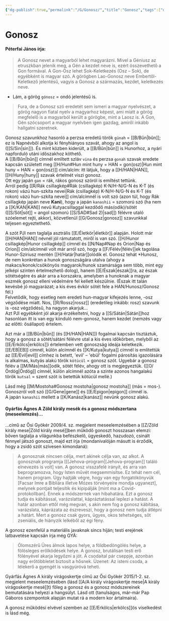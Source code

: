 ```yaml
---
{"dg-publish":true,"permalink":"/G/Gonosz/","title":"Gonosz","tags":["dg_uploaded"],"created":"2023-10-06T12:12","updated":"2023-10-23T04:33"}
---
```



# Gonosz

#### Péterfai János írja:

> A Gonosz nevet a magyarból lehet magyarázni. Mivel a Géniusz az etruszkban jelenik meg, a Gén a kezdet neve is, ezért összevethető a Gon formával. A Gon-Osz lehet Sok-Keletkezés (Osz – Sok), de egyébként is magyar szó. A görögben Lao-Gonosz neve Embertől-Keletkező jelentésű, vagyis a Gonosz a származás, kezdet, keletkezés neve.  
- Lám, a görög `gónosz` = ondó jelentésű is.  

> Fura, de a Gonosz szó eredetét sem ismeri a magyar nyelvészet, a görög nagyon fiatal nyelv a magyarhoz képest, ami miatt a görög megfelelő is a magyarból került a görögbe, mint a Laosz is. A Gon, Gén szócsoport a magyar nyelvben igen gazdag, amiről inkább hallgatni szeretnek.  

Gonosz szavunkhoz hasonló a perzsa eredetű török `günah` = [[B/Bűn\|bűn]]; ez is Napnévből alkotja ki fényhiányos szavát, ahogy az angol is ([[S/Sin\|sin]]). És mint közben kiderült, a [[B/Bűn\|bűn]] is Hunorhoz, a nyári napforduló utáni időszakhoz köthető.  
A [[B/Bűn\|bűn]] címnél említett szláv `vina` és perzsa `gonah` szavak eredete kapcsán született meg [[H/Hun#Hun mint huny = HAN = gon(osz)\|Hun mint huny = HAN = gon(osz)]] cím/alcím: itt látjuk, hogy a [[H/HAN\|HAN]], [[H/Huny\|huny]] szavak értelmét viszi gonosz.  
Ott egy japán `gan` = rák, rákos gonosz szóról is emíltést tettünk.  
Arról pedig [[R/Rák csillagkép#Rák (csillagkép) K-N/H-N/G-N és K-T (és rokon) vázú hun-szkíta nevei\|Rák (csillagkép) K-N/H-N/G-N és K-T (és rokon) vázú hun-szkíta nevei]] cím/alcímnél is volt szó (azon túl, hogy Rák csillagkép japán neve **Kani**), hogy a japán `kanashii` = szomorú szó (ha nem a [[K/KAN\|KAN]] nevű Kutyacsillaggal kezdődő más(odik)/sötét ([[S/Söt\|söt]] = angol szomorú [[S/SAD#Sad 2)\|sad]]) félévre utaló szóelemet rejti, akkor), közvetlenül [[G/Gonosz\|gonosz]] szavunkkal teljesen egyeztethető.  

A szót PJI nem taglalja asztrális [[E/Életkör\|életkör]] alapján. Holott már [[H/HAN\|HAN]] névnél jól rámutatott, miről is van szó. [[H/Hunor csillagkép\|Hunor csillagkép]] címnél és [[N/Nap#Nap és Orion\|Nap és Orion]] cím/alcímnél volt már arról szó, hogy a [[F/Félév\|félév]]ek tagolása Hunor-Szíriusz mentén [[H/Határ\|határ]]olódik el. Gonosz tehát \*Hunosz, de nem konkrétan a hunok gonoszságára utalva (ahogy a makacs/konok/csökönyös magyarok/hunok szamársága sem több, mint egy jelképi szinten értelmezhető dolog), hanem [[E/Észak\|észak]]ra, az észak sötétségére és akár arra a korszakra, amelyben a hunoknak a magyar eszmék gonosz elleni védelmére fel kellett készülnie. (Észak itt talán kevésbé jó magyarázat; a kis éves évkör sötét fele a HAN/Hunosz/Gonosz fél.)  
Felvetődik, hogy esetleg nem eredeti hun-magyar kifejezés lenne, -osz végződése miatt. Nos, [[R/Rossz\|rossz]] (eredetileg inkább: rosz) szavunk is -osz végződésű, ha nagyon akarjuk...  
Azt PJI egyébként jól akarja érzékeltetni, hogy a [[S/Sátán\|Sátán]]hoz hasonlóan itt is van egy kiinduló nem-gonosz, hanem kezdet (nemzés vagy az előtti: ősállapot) értelem.  

Azt már a [[B/Bűn\|bűn]] (és [[H/HAN\|HAN]]) fogalmai kapcsán tisztáztuk, hogy a gonosz a sötét/sátáni félévre utal a kis éves időkörben, melyből az [[E/Erkölcs\|erkölcs]]i értelemben vett gonoszság ideája keletkezik.  
[[E/EB\|EB]] címnél, külön alcímnél és [[K/Kutya\|kutya]] címnél is említettük az [[E/Evil\|evil]] címhez is betett, 'evil' – 'ebül' fogalmi párosítás igazolására is alkalmas, kutyás alakú török `kötücül` = gonosz szót. Ugyebár a gonosz félév a [[M/Más\|más]]odik, sötét félév, ahogy ott is megjegyeztük. ([[O/Ördög\|Ördög]] címnél, külön alcímnél azóta a szinte azonos hangalakú török `kutsal` = szent szót is betettük kötücül mellé.)  

Lásd még [[M/Mostoha#Gonosz mostoha\|gonosz mostoha]] (más = mos-).  
Gonoszról volt szó [[G/Gene\|gene]] és [[E/Epigon\|epigon]] címnél is.  
A japán `kanashii` mellett a [[K/Kanász\|kanász]] nevünk gonosz alakú.  

#### Gyárfás Ágnes A Zöld király mesék és a gonosz módszertana (meseelemzés)...

...című az Ősi Gyökér 2009/4. sz. megjelent meseelemzésében a [[Z/Zöld király mese\|Zöld király mesé]]ben működő gonoszt hosszasan elemzi: bőven taglalja a világunkba befészkelő, ügyeskedő, hazudozó, csinált fénnyel játszó gonoszt, majd ezt írja (mondanivalóján másutt is érződik, hogy a zsidó szót szívesen kimondaná):  
> A gonosznak nincsen célja, mert akinek célja van, az alkot. A gonosznak programja \[[[Jehova-program\|[Jehova-program]] találó elnevezés is volt\] van. A gonosz visszafelé irányít, és arra van beprogramozva, hogy Isten művét megsemmisítse. Ez tehát nem cél, hanem program. Úgy hajtják végre, hogy van egy forgatókönyvük \[Facsar Imre a Bibliára illetve Mózes törvényeire mondja ugyanezt\], melynek pontjait teljesítik és kipipálják \[mint ma a Covid-protokollban\]. Ennek a módszernek van hibahatára. Ezt a gonosz tudja és kábítással, varázslattal, kápráztatással leplezi a hatást. A határ azonban ettől még megvan, s akin nem fog a gonosz kábítása, varázslata, káprázata az észreveszi, hogy a gonosz nem tudja átlépni a határt. Mert a gonosz csak gyors, ügyes, okos tehetséges, sőt zseniális, de hiányzik lelkéből az égi fény.  

A gonosz ezenfelül a materiális javaknak sincs híján; testi erejének latbavetése kapcsán írja még GYÁ:  
> Ólomszérű Üres álmok lapos helye, a földbedöngölés helye, a fölösleges erőlködések helye. A gonosz, brutálisan testi erő fölényével akarja legyőzni a jót. A csodaital pár cseppje, azonban nagy erőtöbbletet biztosít a hősnek. Üzenet: Az isteni csoda, a lélekerő a gyengét is vasgyúróvá teheti.  

Gyárfás Ágnes A király virágoskertje című az Ősi Gyökér 2015/1-2. sz. megjelent meseelemzésében (lásd [[A/A király virágoskertje mese\|A király virágoskertje mesé]]t) főleg a gonosz és a gonosz módszereinek bemutatására helyezi a hangsúlyt. Lásd ott (tanulságos, már-már Pap Gáboros szempontok alapján mutat rá a modern kor ártalmaira).  

A gonosz működési elvével szemben az [[E/Erkölcs\|erkölcs]]ös viselkedést is lásd még.  